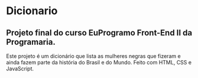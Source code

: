 # Dicionario

## Projeto final do curso EuProgramo Front-End II da Programaria.

Este projeto é um dicionário que lista as mulheres negras que fizeram e ainda fazem parte da história do Brasil e do Mundo.
Feito com HTML, CSS e JavaScript.
